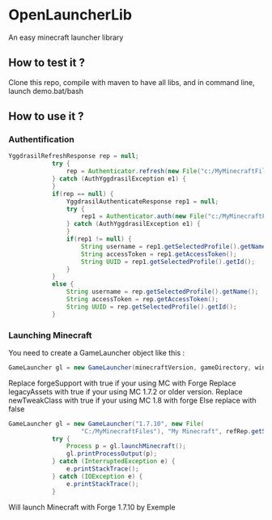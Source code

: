 # OpenLauncherLib
An easy minecraft launcher library

## How to test it ?
Clone this repo, compile with maven to have all libs, and in command line, launch demo.bat/bash

## How to use it ?
### Authentification
```java
YggdrasilRefreshResponse rep = null;
			try {
				rep = Authenticator.refresh(new File("c:/MyMinecraftFiles"));
			} catch (AuthYggdrasilException e1) {
			}
			if(rep == null) {
				YggdrasilAuthenticateResponse rep1 = null;
				try {
					rep1 = Authenticator.auth(new File("c:/MyMinecraftFiles"), "username", "password");
				} catch (AuthYggdrasilException e1) {
				}
				if(rep1 != null) {
					String username = rep1.getSelectedProfile().getName();
					String accessToken = rep1.getAccessToken();
					String UUID = rep1.getSelectedProfile().getId();
				}
			}
			else {
				String username = rep.getSelectedProfile().getName();
				String accessToken = rep.getAccessToken();
				String UUID = rep.getSelectedProfile().getId();
			}
```

### Launching Minecraft

You need to create a GameLauncher object like this :
```java
GameLauncher gl = new GameLauncher(minecraftVersion, gameDirectory, windowTitle, username, accesstoken, uuid, jre arguments, forgeSupport, legacyAssets, newTweakClass);
```
Replace forgeSupport with true if your using MC with Forge
Replace legacyAssets with true if your using MC 1.7.2 or older version.
Replace newTweakClass with true if your using MC 1.8 with forge
Else replace with false

```java
GameLauncher gl = new GameLauncher("1.7.10", new File(
					"C:/MyMinecraftFiles"), "My Minecraft", refRep.getSelectedProfile().getName(), refRep.getAccessToken(), refRep.getSelectedProfile().getId(), new String[] {"-Xms512M", "-Xmx1024M"}, true, false, false);
			try {
				Process p = gl.launchMinecraft();
				gl.printProcessOutput(p);
			} catch (InterruptedException e) {
				e.printStackTrace();
			} catch (IOException e) {
				e.printStackTrace();
			}	
```

Will launch Minecraft with Forge 1.7.10 by Exemple
